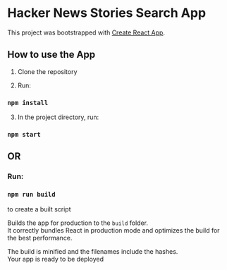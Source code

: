 # Hacker News Stories Search App

This project was bootstrapped with [Create React App](https://github.com/facebook/create-react-app).

## How to use the App

1. Clone the repository

2. Run:

### `npm install`

3. In the project directory, run:

### `npm start`

## OR

### Run:

### `npm run build`
to create a built script

Builds the app for production to the `build` folder.\
It correctly bundles React in production mode and optimizes the build for the best performance.

The build is minified and the filenames include the hashes.\
Your app is ready to be deployed
